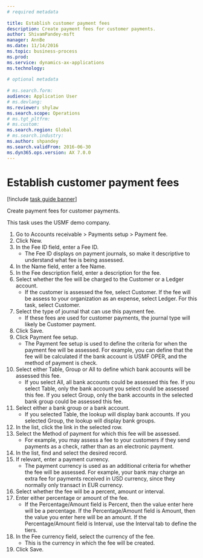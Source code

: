 ```yaml
--- 
# required metadata 
 
title: Establish customer payment fees
description: Create payment fees for customer payments. 
author: ShivamPandey-msft
manager: AnnBe 
ms.date: 11/14/2016
ms.topic: business-process 
ms.prod:  
ms.service: dynamics-ax-applications 
ms.technology:  
 
# optional metadata 
 
# ms.search.form:   
audience: Application User 
# ms.devlang:  
ms.reviewer: shylaw
ms.search.scope: Operations 
# ms.tgt_pltfrm:  
# ms.custom:  
ms.search.region: Global
# ms.search.industry: 
ms.author: shpandey
ms.search.validFrom: 2016-06-30 
ms.dyn365.ops.version: AX 7.0.0 
---
```

# Establish customer payment fees

[!include [task guide banner](../../includes/task-guide-banner.md)]

Create payment fees for customer payments.

This task uses the USMF demo company.

1. Go to Accounts receivable > Payments setup > Payment fee.
2. Click New.
3. In the Fee ID field, enter a Fee ID.
    * The Fee ID displays on payment journals, so make it descriptive to understand what fee is being assessed.  
4. In the Name field, enter a fee Name.
5. In the Fee description field, enter a description for the fee.
6. Select whether the fee will be charged to the Customer or a Ledger account.
    * If the customer is assessed the fee, select Customer. If the fee will be assess to your organization as an expense, select Ledger. For this task, select Customer.  
7. Select the type of  journal that can use this payment fee.
    * If these fees are used for customer payments, the journal type will likely be Customer payment.  
8. Click Save.
9. Click Payment fee setup.
    * The Payment fee setup is used to define the criteria for when the payment fee will be assessed.  For example, you can define that the fee will be calculated if the bank account is USMF OPER, and the method of payment is check.  
10. Select either Table, Group or All to define which bank accounts will be assessed this fee.
    * If you select All, all bank accounts could be assessed this fee.  If you select Table, only the bank account you select could be assessed this fee. If you select Group, only the bank accounts in the selected bank group could be assessed this fee.  
11. Select either a bank group or a bank account.
    * If you selected Table, the lookup will display bank accounts. If you selected Group, the lookup will display bank groups.  
12. In the list, click the link in the selected row.
13. Select the Method of payment for which this fee will be assessed.
    * For example, you may assess a fee to your customers if they send payments as a check, rather than as an electronic payment.  
14. In the list, find and select the desired record.
15. If relevant, enter a payment currency.
    * The payment currency is used as an additional criteria for whether the fee will be assessed.  For example, your bank may charge an extra fee for payments received in USD currency, since they normally only transact in EUR currency.  
16. Select whether the fee will be a percent, amount or interval.
17. Enter either percentage or amount of the fee.
    * If the Percentage/Amount field is Percent, then the value enter here will be a percentage. If the Percentage/Amount field is Amount, then the value you enter here will be an amount. If the Percentage/Amount field is Interval, use the Interval tab to define the tiers.  
18. In the Fee currency field, select the currency of the fee.
    * This is the currency in which the fee will be created.  
19. Click Save.

